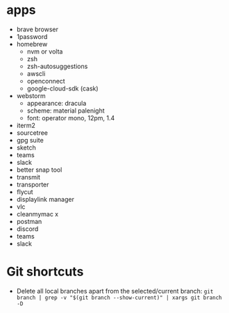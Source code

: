 # apps

* brave browser
* 1password
* homebrew
  * nvm or volta
  * zsh
  * zsh-autosuggestions
  * awscli
  * openconnect
  * google-cloud-sdk (cask)
* webstorm
  * appearance: dracula
  * scheme: material palenight
  * font: operator mono, 12pm, 1.4
* iterm2
* sourcetree
* gpg suite
* sketch
* teams
* slack
* better snap tool
* transmit
* transporter
* flycut
* displaylink manager
* vlc
* cleanmymac x
* postman
* discord
* teams
* slack

# Git shortcuts

* Delete all local branches apart from the selected/current branch: `git branch | grep -v "$(git branch --show-current)" | xargs git branch -D`
